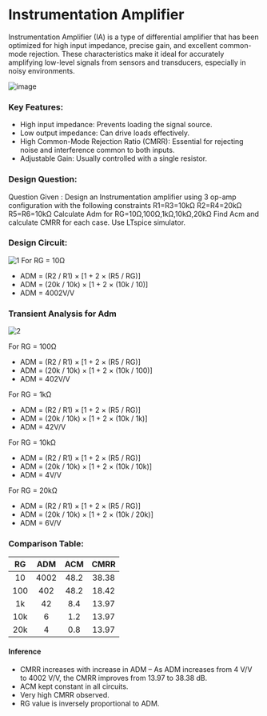 # Instrumentation Amplifier 
Instrumentation Amplifier (IA) is a type of differential amplifier that has been optimized for high input impedance, precise gain, and excellent common-mode rejection. 
These characteristics make it ideal for accurately amplifying low-level signals from sensors and transducers, especially in noisy environments.

![image](https://github.com/user-attachments/assets/b4ce733f-bcd4-4f12-8de1-18e418f1cebd)

### Key Features:
- High input impedance: Prevents loading the signal source.
- Low output impedance: Can drive loads effectively.
- High Common-Mode Rejection Ratio (CMRR): Essential for rejecting noise and interference common to both inputs.
- Adjustable Gain: Usually controlled with a single resistor.

### Design Question:
Question Given : Design an Instrumentation amplifier using 3 op-amp configuration with the following constraints
R1=R3=10kΩ
R2=R4=20kΩ
R5=R6=10kΩ
Calculate Adm for RG=10Ω,100Ω,1kΩ,10kΩ,20kΩ
Find Acm and calculate CMRR for each case. Use LTspice simulator.

### Design Circuit:
![1](https://github.com/user-attachments/assets/bd5a89db-9532-466b-8b59-b0b6b8922d28)
For RG = 10Ω
- ADM = (R2 / R1) × [1 + 2 × (R5 / RG)]
- ADM = (20k / 10k) × [1 + 2 × (10k / 10)]
- ADM = 4002V/V

### Transient Analysis for Adm
![2](https://github.com/user-attachments/assets/0d0df437-b00f-4581-a587-72cd39322b9b)

For RG = 100Ω
- ADM = (R2 / R1) × [1 + 2 × (R5 / RG)]
- ADM = (20k / 10k) × [1 + 2 × (10k / 100)]
- ADM = 402V/V
  
For RG = 1kΩ
- ADM = (R2 / R1) × [1 + 2 × (R5 / RG)]
- ADM = (20k / 10k) × [1 + 2 × (10k / 1k)]
- ADM = 42V/V

For RG = 10kΩ
- ADM = (R2 / R1) × [1 + 2 × (R5 / RG)]
- ADM = (20k / 10k) × [1 + 2 × (10k / 10k)]
- ADM = 4V/V

For RG = 20kΩ
- ADM = (R2 / R1) × [1 + 2 × (R5 / RG)]
- ADM = (20k / 10k) × [1 + 2 × (10k / 20k)]
- ADM = 6V/V

### Comparison Table:
|RG     |  ADM         |  ACM  |  CMRR |
|:----: |  :---------: |  :--: |:----: | 
|10     |  4002        | 48.2  | 38.38 | 
|100    |  402         | 48.2  | 18.42 | 
|1k     |  42          | 8.4   | 13.97 |
|10k    |  6           | 1.2   | 13.97 |
|20k    |  4           | 0.8   | 13.97 |

#### Inference
- CMRR increases with increase in ADM
– As ADM increases from 4 V/V to 4002 V/V, the CMRR improves from 13.97 to 38.38 dB.
- ACM kept constant in all circuits.
- Very high CMRR observed.
- RG value is inversely proportional to ADM.
